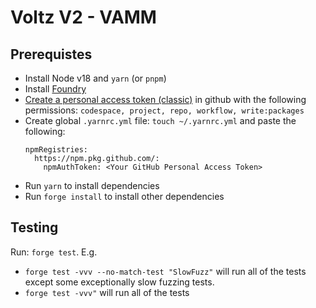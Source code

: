 # Voltz V2 - VAMM

## Prerequistes

- Install Node v18 and `yarn` (or `pnpm`)
- Install [Foundry](https://book.getfoundry.sh/getting-started/installation)
- [Create a personal access token (classic)](https://docs.github.com/en/authentication/keeping-your-account-and-data-secure/creating-a-personal-access-token) in github with the following permissions: `codespace, project, repo, workflow, write:packages`
- Create global `.yarnrc.yml` file: `touch ~/.yarnrc.yml` and paste the following:
  ```
  npmRegistries:
    https://npm.pkg.github.com/:
      npmAuthToken: <Your GitHub Personal Access Token>
  ```
- Run `yarn` to install dependencies
- Run `forge install` to install other dependencies

## Testing

Run: `forge test`. E.g.

- `forge test -vvv --no-match-test "SlowFuzz"` will run all of the tests except some exceptionally slow fuzzing tests.
- `forge test -vvv"` will run all of the tests